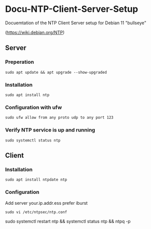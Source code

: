 # Docu-NTP-Client-Server-Setup
Docuemtation of the NTP Client Server setup for Debian 11 "bullseye"

(https://wiki.debian.org/NTP)


## Server

### Preperation
```
sudo apt update && apt upgrade --show-upgraded
```
### Installation
```
sudo apt install ntp
```
### Configuration with ufw
```
sudo ufw allow from any proto udp to any port 123
```

### Verify NTP service is up and running
```
sudo systemctl status ntp
```

## Client

### Installation
``` 
sudo apt install ntpdate ntp
```

### Configuration
Add server your.ip.addr.ess prefer iburst
```
sudo vi /etc/ntpsec/ntp.conf
```
sudo systemctl restart ntp && systemctl status ntp && ntpq -p
